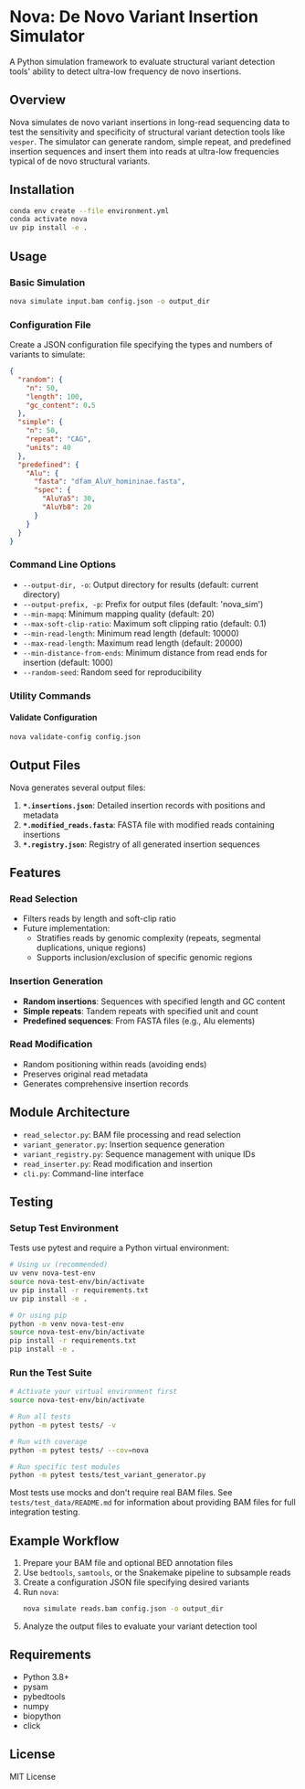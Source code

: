# Nova: De Novo Variant Insertion Simulator

A Python simulation framework to evaluate structural variant detection tools' ability to detect ultra-low frequency de novo insertions.

## Overview

Nova simulates de novo variant insertions in long-read sequencing data to test the sensitivity and specificity of structural variant detection tools like `vesper`. The simulator can generate random, simple repeat, and predefined insertion sequences and insert them into reads at ultra-low frequencies typical of de novo structural variants.

## Installation

```bash
conda env create --file environment.yml
conda activate nova
uv pip install -e .
```

## Usage

### Basic Simulation

```bash
nova simulate input.bam config.json -o output_dir
```

### Configuration File

Create a JSON configuration file specifying the types and numbers of variants to simulate:

```json
{
  "random": {
    "n": 50,
    "length": 100,
    "gc_content": 0.5
  },
  "simple": {
    "n": 50,
    "repeat": "CAG",
    "units": 40
  },
  "predefined": {
    "Alu": {
      "fasta": "dfam_AluY_homininae.fasta",
      "spec": {
        "AluYa5": 30,
        "AluYb8": 20
      }
    }
  }
}
```

### Command Line Options

- `--output-dir, -o`: Output directory for results (default: current directory)
- `--output-prefix, -p`: Prefix for output files (default: 'nova_sim')
- `--min-mapq`: Minimum mapping quality (default: 20)
- `--max-soft-clip-ratio`: Maximum soft clipping ratio (default: 0.1)
- `--min-read-length`: Minimum read length (default: 10000)
- `--max-read-length`: Maximum read length (default: 20000)
- `--min-distance-from-ends`: Minimum distance from read ends for insertion (default: 1000)
- `--random-seed`: Random seed for reproducibility

### Utility Commands

#### Validate Configuration
```bash
nova validate-config config.json
```

## Output Files

Nova generates several output files:

1. **`*.insertions.json`**: Detailed insertion records with positions and metadata
2. **`*.modified_reads.fasta`**: FASTA file with modified reads containing insertions
3. **`*.registry.json`**: Registry of all generated insertion sequences

## Features

### Read Selection
- Filters reads by length and soft-clip ratio
- Future implementation:
    - Stratifies reads by genomic complexity (repeats, segmental duplications, unique regions)
    - Supports inclusion/exclusion of specific genomic regions

### Insertion Generation
- **Random insertions**: Sequences with specified length and GC content
- **Simple repeats**: Tandem repeats with specified unit and count
- **Predefined sequences**: From FASTA files (e.g., Alu elements)

### Read Modification
- Random positioning within reads (avoiding ends)
- Preserves original read metadata
- Generates comprehensive insertion records

## Module Architecture

- `read_selector.py`: BAM file processing and read selection
- `variant_generator.py`: Insertion sequence generation
- `variant_registry.py`: Sequence management with unique IDs
- `read_inserter.py`: Read modification and insertion
- `cli.py`: Command-line interface

## Testing

### Setup Test Environment

Tests use pytest and require a Python virtual environment:

```bash
# Using uv (recommended)
uv venv nova-test-env
source nova-test-env/bin/activate
uv pip install -r requirements.txt
uv pip install -e .

# Or using pip
python -m venv nova-test-env
source nova-test-env/bin/activate
pip install -r requirements.txt
pip install -e .
```

### Run the Test Suite

```bash
# Activate your virtual environment first
source nova-test-env/bin/activate

# Run all tests
python -m pytest tests/ -v

# Run with coverage
python -m pytest tests/ --cov=nova

# Run specific test modules
python -m pytest tests/test_variant_generator.py
```

Most tests use mocks and don't require real BAM files. See `tests/test_data/README.md` for information about providing BAM files for full integration testing.

## Example Workflow

1. Prepare your BAM file and optional BED annotation files
2. Use `bedtools`, `samtools`, or the Snakemake pipeline to subsample reads
3. Create a configuration JSON file specifying desired variants
4. Run `nova`:
   ```bash
   nova simulate reads.bam config.json -o output_dir
   ```
5. Analyze the output files to evaluate your variant detection tool

## Requirements

- Python 3.8+
- pysam
- pybedtools
- numpy
- biopython
- click

## License

MIT License